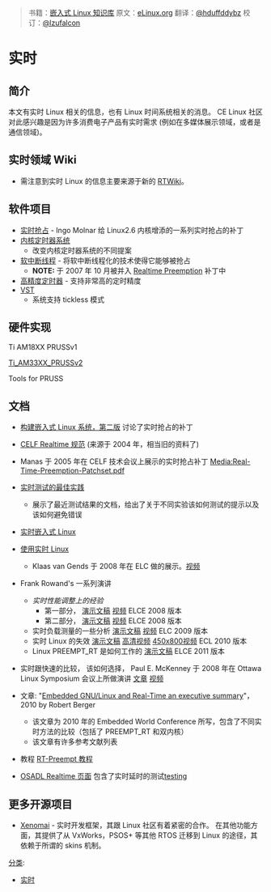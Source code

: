 > 书籍：[嵌入式 Linux 知识库](http://tinylab.gitbooks.io/elinux)
> 原文：[eLinux.org](http://eLinux.org/Real_Time "http://eLinux.org/Real_Time")
> 翻译：[@hduffddybz](https://github.com/hduffddybz)
> 校订：[@lzufalcon](https://github.com/lzufalcon)


# 实时

## 简介

本文有实时 Linux 相关的信息，也有 Linux 时间系统相关的消息。 CE Linux 社区对此感兴趣是因为许多消费电子产品有实时需求 (例如在多媒体展示领域，或者是通信领域)。


## 实时领域 Wiki

-   需注意到实时 Linux 的信息主要来源于新的 [RTWiki](http://rt.wiki.kernel.org/)。


## 软件项目

-   [实时抢占](http://eLinux.org/Realtime_Preemption "Realtime Preemption") -
    Ingo Molnar 给 Linux2.6 内核增添的一系列实时抢占的补丁
-   [内核定时器系统](http://eLinux.org/Kernel_Timer_Systems "内核定时器系统")
    - 改变内核定时器系统的不同提案
-   [软中断线程](http://eLinux.org/Soft_IRQ_Threads "软中断线程") -
    将软中断线程化的技术使得它能够被抢占
    -   **NOTE:** 于 2007 年 10 月被并入 [Realtime Preemption](http://eLinux.org/Realtime_Preemption "Realtime Preemption") 补丁中
-   [高精度定时器](http://eLinux.org/High_Resolution_Timers "高精度定时器") - 支持非常高的定时精度
-   [VST](http://eLinux.org/Variable_Scheduling_Timeouts "Variable Scheduling Timeouts")
    - 系统支持 tickless 模式


## 硬件实现

Ti AM18XX PRUSSv1

[Ti\_AM33XX\_PRUSSv2](http://tinylab.gitbooks.io/elinux/content/zh/dev_portals/Real_Time/Ti_AM33XX_PRUSSv2/Ti_AM33XX_PRUSSv2.html "Ti AM33XX PRUSSv2")

Tools for PRUSS




## 文档

-   [构建嵌入式 Linux 系统，第二版](http://www.amazon.com/Building-Embedded-Linux-Systems-Yaghmour/dp/0596529686)
    讨论了实时抢占的补丁
-   [ CELF Realtime 规范](http://tree.celinuxforum.org/CelfPubWiki/RTSpecDraft_5fR2)
    (来源于 2004 年，相当旧的资料了)
-   Manas 于 2005 年在 CELF 技术会议上展示的实时抢占补丁
    [Media:Real-Time-Preemption-Patchset.pdf](http://eLinux.org/images/4/4e/Real-Time-Preemption-Patchset.pdf "Real-Time-Preemption-Patchset.pdf")
-   [实时测试的最佳实践](http://eLinux.org/Realtime_Testing_Best_Practices "Realtime Testing Best Practices")
    - 展示了最近测试结果的文档，给出了关于不同实验该如何测试的提示以及该如何避免错误
-   [实时嵌入式 Linux ](http://free-electrons.com/articles/realtime/)
-   [使用实时 Linux ](http://www.celinux.org/elc08_presentations/Using_Real-Time_Linux.KlaasVanGend.ELC2008.pdf)
    - Klaas van Gends 于 2008 年在 ELC 做的展示。[视频](http://free-electrons.com/pub/video/2008/elc/elc2008-klaas-van-gend-using-real-time-linux.ogg)
-   Frank Rowand's 一系列演讲
    -   *实时性能调整上的经验*
        -   第一部分，
            [演示文稿](http://tree.celinuxforum.org/CelfPubWiki/ELCEurope2008Presentations?action=AttachFile&do=get&target=adventures_in_real_time_performance_tuning_part_1-no_hidden.pdf)
            [视频](http://free-electrons.com/pub/video/2008/elce/elce2008-rowand-adventures-real-time-part1.ogv) ELCE 2008 版本
        -   第二部分，
            [演示文稿](http://tree.celinuxforum.org/CelfPubWiki/ELCEurope2008Presentations?action=AttachFile&do=get&target=adventures_in_real_time_performance_tuning_part_2-no_hidden.pdf)
            [视频](http://free-electrons.com/pub/video/2008/elce/elce2008-rowand-adventures-real-time-part2.ogv) ELCE 2008 版本
    -   实时负载测量的一些分析
        [演示文稿](http://tree.celinuxforum.org/CelfPubWiki/ELC2009Presentations?action=AttachFile&do=get&target=musings_on_analysis_of_measurements_of_a_real-time_workload.pdf)
        [视频](http://free-electrons.com/pub/video/2009/elce/elce2009-rowand-measurement-diagnostic-tools.ogv) ELC 2009 版本
    -   实时 Linux 的失效
        [演示文稿](http://eLinux.org/images/b/be/Real_time_linux_failure.pdf "Real time linux failure.pdf")
        [高清视频](http://free-electrons.com/pub/video/2011/elc/elc-2011-rowand-real-time-issues-i-cache-locks.webm)
        [450x800视频](http://free-electrons.com/pub/video/2011/elc/elc-2011-rowand-real-time-issues-i-cache-locks-x450p.webm) ECL 2010 版本
    -   Linux PREEMPT\_RT 是如何工作的
        [演示文稿](http://eLinux.org/images/5/51/Elce11_rowand.pdf "Elce11 rowand.pdf") ELCE 2011 版本
-   实时跟快速的比较， 该如何选择， Paul E. McKenney 于 2008 年在 Ottawa Linux Symposium 会议上所做演讲
    [文章](http://ols.fedoraproject.org/OLS/Reprints-2008/mckenney-reprint.pdf)
    [视频](http://free-electrons.com/pub/video/2008/ols/ols2008-paul-mckenney-real-time-vs-real-fast.ogg)

-   文章: "[Embedded GNU/Linux and Real-Time an executive summary](http://www.reliableembeddedsystems.com/pdfs/2010_03_04_rt_linux.pdf)"，2010 by Robert Berger
    -   该文章为 2010 年的 Embedded World Conference 所写，包含了不同实时方法的比较（包括了 PREEMPT_RT 和双内核）
    -   该文章有许多参考文献列表
-   教程 [ RT-Preempt 教程](http://eLinux.org/RT-Preempt_Tutorial "RT-Preempt Tutorial")
-   [ OSADL Realtime 页面](https://www.osadl.org/Realtime-Linux.projects-realtime-linux.0.html)
    包含了实时延时的测试[testing](https://www.osadl.org/Continuous-latency-monitoring.qa-farm-monitoring.0.html)


## 更多开源项目

-   [Xenomai](http://www.xenomai.org) - 实时开发框架，其跟 Linux 社区有着紧密的合作。 在其他功能方面，其提供了从 VxWorks，PSOS+ 等其他 RTOS 迁移到 Linux 的途径，其依赖于所谓的 skins 机制。


[分类](http://eLinux.org/Special:Categories "Special:Categories"):

-   [实时](http://eLinux.org/Category:Real_Time "Category:Real Time")
